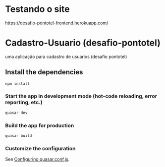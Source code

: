 # Testando o site
https://desafio-pontotel-frontend.herokuapp.com/

# Cadastro-Usuario (desafio-pontotel)

uma aplicação para cadastro de usuarios (desafio pontotel)

## Install the dependencies
```bash
npm install
```

### Start the app in development mode (hot-code reloading, error reporting, etc.)
```bash
quasar dev
```


### Build the app for production
```bash
quasar build
```

### Customize the configuration
See [Configuring quasar.conf.js](https://quasar.dev/quasar-cli/quasar-conf-js).
